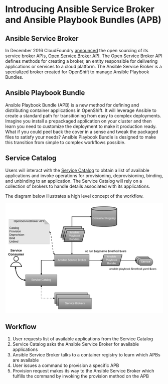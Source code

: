 # Introducing Ansible Service Broker and Ansible Playbook Bundles (APB)

## Ansible Service Broker
In December 2016 CloudFoundry [announced](https://www.cloudfoundry.org/open-service-broker-api-launches-as-industry-standard/)
the open sourcing of its service broker APIs, [Open Service Broker API](https://www.openservicebrokerapi.org/).
The Open Service Broker API defines methods for creating a broker, an entity responsible for delivering
applications or services to a cloud platform. The Ansible Service Broker is a specialized broker created
for OpenShift to manage Ansible Playbook Bundles.

## Ansible Playbook Bundle
Ansible Playbook Bundle (APB) is a new method for defining and distributing container applications in OpenShift.
It will leverage Ansible to create a standard path for transitioning from easy to complex deployments. Imagine
you install a prepackaged application on your cluster and then learn you need to customize the deployment to
make it production ready. What if you could peel back the cover in a sense and tweak the packaged files to
satisfy your needs?  Ansible Playbook Bundle is designed to make this transition from simple to complex workflows
possible.

## Service Catalog
Users will interact with the [Service Catalog](https://github.com/kubernetes-incubator/service-catalog)
to obtain a list of available applications and invoke operations for provisioning, deprovisioning, binding, and unbinding
to an application. The Service Catalog will rely on a collection of brokers to handle details associated with
its applications.

The diagram below illustrates a high level concept of the workflow.

![Overview](images/ansible-service-broker-overview.png)

## Workflow

  1. User requests list of available applications from the Service Catalog
  2. Service Catalog asks the Ansible Service Broker for available applications
  3. Ansible Service Broker talks to a container registry to learn which APBs are available
  4. User issues a command to provision a specific APB
  5. Provision request makes its way to the Ansible Service Broker which fulfills the command by invoking the
      provision method on the APB
